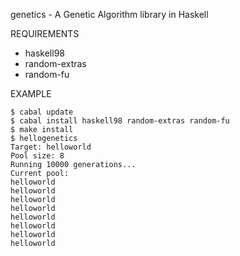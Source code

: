 genetics - A Genetic Algorithm library in Haskell

REQUIREMENTS

 - haskell98
 - random-extras
 - random-fu

EXAMPLE

    $ cabal update
	$ cabal install haskell98 random-extras random-fu
	$ make install
	$ hellogenetics
	Target: helloworld
	Pool size: 8
	Running 10000 generations...
	Current pool:
	helloworld
	helloworld
	helloworld
	helloworld
	helloworld
	helloworld
	helloworld
	helloworld